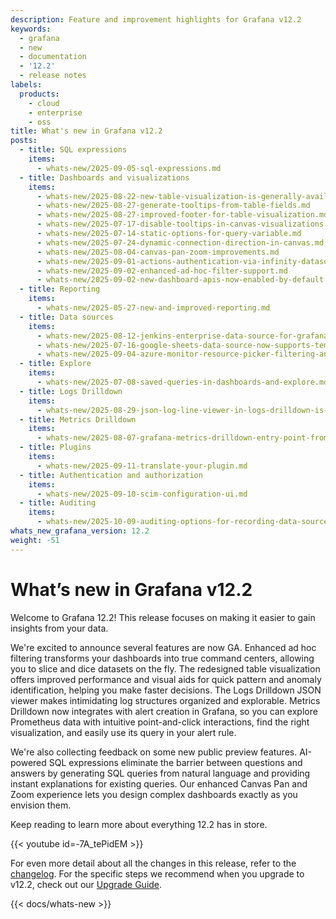 ```yaml
---
description: Feature and improvement highlights for Grafana v12.2
keywords:
  - grafana
  - new
  - documentation
  - '12.2'
  - release notes
labels:
  products:
    - cloud
    - enterprise
    - oss
title: What's new in Grafana v12.2
posts:
  - title: SQL expressions
    items:
      - whats-new/2025-09-05-sql-expressions.md
  - title: Dashboards and visualizations
    items:
      - whats-new/2025-08-22-new-table-visualization-is-generally-available.md
      - whats-new/2025-08-27-generate-tooltips-from-table-fields.md
      - whats-new/2025-08-27-improved-footer-for-table-visualization.md
      - whats-new/2025-07-17-disable-tooltips-in-canvas-visualizations.md
      - whats-new/2025-07-14-static-options-for-query-variable.md
      - whats-new/2025-07-24-dynamic-connection-direction-in-canvas.md
      - whats-new/2025-08-04-canvas-pan-zoom-improvements.md
      - whats-new/2025-09-01-actions-authentication-via-infinity-datasource.md
      - whats-new/2025-09-02-enhanced-ad-hoc-filter-support.md
      - whats-new/2025-09-02-new-dashboard-apis-now-enabled-by-default.md
  - title: Reporting
    items:
      - whats-new/2025-05-27-new-and-improved-reporting.md
  - title: Data sources
    items:
      - whats-new/2025-08-12-jenkins-enterprise-data-source-for-grafana.md
      - whats-new/2025-07-16-google-sheets-data-source-now-supports-template-variables.md
      - whats-new/2025-09-04-azure-monitor-resource-picker-filtering-and-recent-resources.md
  - title: Explore
    items:
      - whats-new/2025-07-08-saved-queries-in-dashboards-and-explore.md
  - title: Logs Drilldown
    items:
      - whats-new/2025-08-29-json-log-line-viewer-in-logs-drilldown-is-now-generally-available.md
  - title: Metrics Drilldown
    items:
      - whats-new/2025-08-07-grafana-metrics-drilldown-entry-point-from-alerting-rule.md
  - title: Plugins
    items:
      - whats-new/2025-09-11-translate-your-plugin.md
  - title: Authentication and authorization
    items:
      - whats-new/2025-09-10-scim-configuration-ui.md
  - title: Auditing
    items:
      - whats-new/2025-10-09-auditing-options-for-recording-data-sources-queries.md
whats_new_grafana_version: 12.2
weight: -51
---
```


# What’s new in Grafana v12.2

Welcome to Grafana 12.2! This release focuses on making it easier to gain insights from your data.

We're excited to announce several features are now GA. Enhanced ad hoc filtering transforms your dashboards into true command centers, allowing you to slice and dice datasets on the fly. The redesigned table visualization offers improved performance and visual aids for quick pattern and anomaly identification, helping you make faster decisions. The Logs Drilldown JSON viewer makes intimidating log structures organized and explorable. Metrics Drilldown now integrates with alert creation in Grafana, so you can explore Prometheus data with intuitive point-and-click interactions, find the right visualization, and easily use its query in your alert rule.

We're also collecting feedback on some new public preview features. AI-powered SQL expressions eliminate the barrier between questions and answers by generating SQL queries from natural language and providing instant explanations for existing queries. Our enhanced Canvas Pan and Zoom experience lets you design complex dashboards exactly as you envision them.

Keep reading to learn more about everything 12.2 has in store.

{{< youtube id=-7A_tePidEM >}}

For even more detail about all the changes in this release, refer to the [changelog](https://github.com/grafana/grafana/blob/main/CHANGELOG.md). For the specific steps we recommend when you upgrade to v12.2, check out our [Upgrade Guide](https://grafana.com/docs/grafana/<GRAFANA_VERSION>/upgrade-guide/upgrade-v12.2/).

{{< docs/whats-new  >}}
